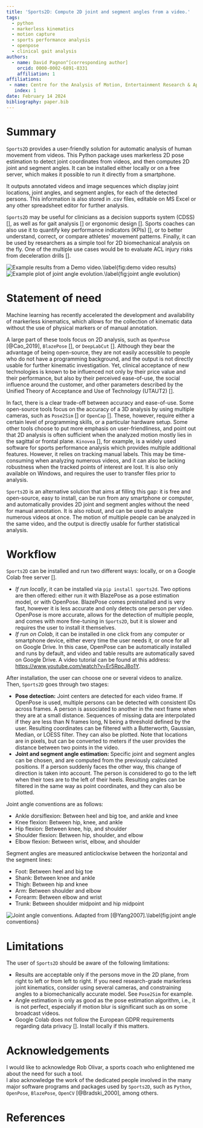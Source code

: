 ```yaml
---
title: 'Sports2D: Compute 2D joint and segment angles from a video.'
tags:
  - python
  - markerless kinematics
  - motion capture
  - sports performance analysis
  - openpose
  - clinical gait analysis
authors:
  - name: David Pagnon^[corresponding author] 
    orcid: 0000-0002-6891-8331
    affiliation: 1
affiliations:
 - name: Centre for the Analysis of Motion, Entertainment Research & Applications (CAMERA), University of Bath, Claverton Down, Bath, BA2 7AY, UK
   index: 1
date: February 14 2024
bibliography: paper.bib
---
```



# Summary
`Sports2D` provides a user-friendly solution for automatic analysis of human movement from videos. This Python package uses markerless 2D pose estimation to detect joint coordinates from videos, and then computes 2D joint and segment angles. It can be installed either locally or on a free server, which makes it possible to run it directly from a smartphone.

It outputs annotated videos and image sequences which display joint locations, joint angles, and segment angles, for each of the detected persons. This information is also stored in .csv files, editable on MS Excel or any other spreadsheet editor for further analysis. 

`Sports2D` may be useful for clinicians as a decision supports system (CDSS) [], as well as for gait analysis [] or ergonomic design []. Sports coaches can also use it to quantify key performance indicators (KPIs) [], or to better understand, correct, or compare athletes' movement patterns. Finally, it can be used by researchers as a simple tool for 2D biomechanical analysis on the fly. One of the multiple use cases would be to evaluate ACL injury risks from deceleration drills []. 

![Example results from a Demo video.\label{fig:demo video results}](demo_openpose_results.png)
![Example plot of joint angle evolution.\label{fig:joint angle evolution}](demo_show_plots.png)


# Statement of need

Machine learning has recently accelerated the development and availability of markerless kinematics, which allows for the collection of kinematic data without the use of physical markers or of manual annotation. 

A large part of these tools focus on 2D analysis, such as `OpenPose` [@Cao_2019], `BlazePose` [], or `DeepLabCut` []. Although they bear the advantage of being open-source, they are not easily accessible to people who do not have a programming background, and the output is not directly usable for further kinematic investigation. Yet, clinical acceptance of new technologies is known to be influenced not only by their price value and their performance, but also by their perceived ease-of-use, the social influence around the customer, and other parameters described by the Unified Theory of Acceptance and Use of Technology (UTAUT2) [].

In fact, there is a clear trade-off between accuracy and ease-of-use. Some open-source tools focus on the accuracy of a 3D analysis by using multiple cameras, such as `Pose2Sim` [] or `OpenCap` []. These, however, require either a certain level of programming skills, or a particular hardware setup. Some other tools choose to put more emphasis on user-friendliness, and point out that 2D analysis is often sufficient when the analyzed motion mostly lies in the sagittal or frontal plane. `Kinovea` [], for example, is a widely used software for sports performance analysis which provides multiple additional features. However, it relies on tracking manual labels. This may be time-consuming when analyzing numerous videos, and it can also be lacking robustness when the tracked points of interest are lost. It is also only available on Windows, and requires the user to transfer files prior to analysis.

`Sports2D` is an alternative solution that aims at filling this gap: it is free and open-source, easy to install, can be run from any smartphone or computer, and automatically provides 2D joint and segment angles without the need for manual annotation. It is also robust, and can be used to analyze numerous videos at once. The motion of multiple people can be analyzed in the same video, and the output is directly usable for further statistical analysis. 


# Workflow

`Sports2D` can be installed and run two different ways: locally, or on a Google Colab free server [].

* *If run locally*, it can be installed via `pip install sports2d`. Two options are then offered: either run it with BlazePose as a pose estimation model, or with OpenPose. BlazePose comes preinstalled and is very fast, however it is less accurate and only detects one person per video. OpenPose is more accurate, allows for the detection of multiple people, and comes with more fine-tuning in `Sports2D`, but it is slower and requires the user to install it themselves. 
* *If run on Colab*, it can be installed in one click from any computer or smartphone device, either every time the user needs it, or once for all on Google Drive. In this case, OpenPose can be automatically installed and runs by default, and video and table results are automatically saved on Google Drive. A video tutorial can be found at this address: https://www.youtube.com/watch?v=Er5RpcJ8o1Y.

After installation, the user can choose one or several videos to analize. Then, `Sports2D` goes through two stages:
* **Pose detection:** Joint centers are detected for each video frame. If OpenPose is used, multiple persons can be detected with consistent IDs across frames. A person is associated to another in the next frame when they are at a small distance. Sequences of missing data are interpolated if they are less than N frames long, N being a threshold defined by the user. Resulting coordinates can be filtered with a Butterworth, Gaussian, Median, or LOESS filter. They can also be plotted. Note that locations are in pixels, but can be converted to meters if the user provides the distance between two points in the video.
* **Joint and segment angle estimation:** Specific joint and segment angles can be chosen, and are computed from the previously calculated positions.
If a person suddenly faces the other way, this change of direction is taken into account. The person is considered to go to the left when their toes are to the left of their heels.
Resulting angles can be filtered in the same way as point coordinates, and they can also be plotted.

Joint angle conventions are as follows:
* Ankle dorsiflexion: Between heel and big toe, and ankle and knee
* Knee flexion: Between hip, knee, and ankle
* Hip flexion: Between knee, hip, and shoulder
* Shoulder flexion: Between hip, shoulder, and elbow
* Elbow flexion: Between wrist, elbow, and shoulder

Segment angles are measured anticlockwise between the horizontal and the segment lines:
* Foot: Between heel and big toe
* Shank: Between knee and ankle
* Thigh: Between hip and knee
* Arm: Between shoulder and elbow
* Forearm: Between elbow and wrist
* Trunk: Between shoulder midpoint and hip midpoint

![Joint angle conventions. Adapted from [@Yang2007].\label{fig:joint angle conventions}](joint_convention.png)


# Limitations

The user of `Sports2D` should be aware of the following limitations:
* Results are acceptable only if the persons move in the 2D plane, from right to left or from left to right.
If you need research-grade markerless joint kinematics, consider using several cameras, and constraining angles to a biomechanically accurate model. See `Pose2Sim` for example.
* Angle estimation is only as good as the pose estimation algorithm, i.e., it is not perfect, especially if motion blur is significant such as on some broadcast videos.
* Google Colab does not follow the European GDPR requirements regarding data privacy []. Install locally if this matters.


# Acknowledgements
I would like to acknowledge Rob Olivar, a sports coach who enlightened me about the need for such a tool.\
I also acknowledge the work of the dedicated people involved in the many major software programs and packages used by `Sports2D`, such as `Python`, `OpenPose`, `BlazePose`, `OpenCV` [@Bradski_2000], among others. 


# References



